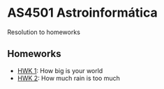 # AS4501 Astroinformática
Resolution to homeworks

## Homeworks

- [HWK 1](Tarea_1/tarea_1.ipynb): How big is your world
- [HWK 2](Tarea_2/tarea_2.ipynb): How much rain is too much
